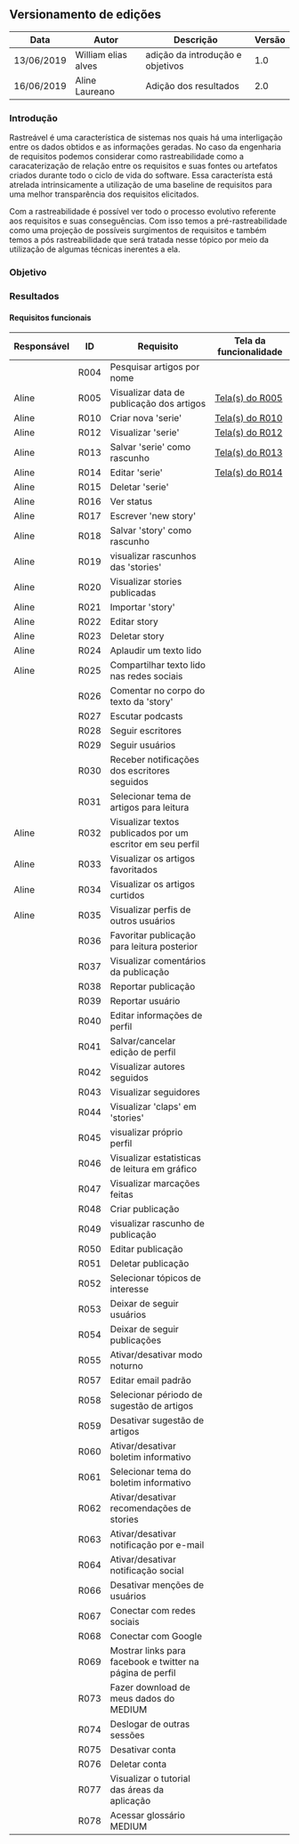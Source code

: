 ## Versionamento de edições

| Data           | Autor                | Descrição                           |Versão|
|----------------|----------------------|-------------------------------------|------|
|13/06/2019      | William elias alves  | adição da introdução e objetivos    | 1.0|
|16/06/2019      | Aline Laureano  | Adição dos resultados    | 2.0|


### Introdução

Rastreável é uma característica de sistemas nos quais há uma interligação entre os dados obtidos e as informações geradas. No caso da engenharia de requisitos podemos considerar como rastreabilidade como a caracaterização de relação entre os requisitos e suas fontes ou artefatos criados durante todo o ciclo de vida do software. Essa característa está atrelada intrinsicamente a utilização de uma baseline de requisitos para uma melhor transparência dos requisitos elicitados.

Com a rastreabilidade é possível ver todo o processo evolutivo referente aos requisitos e suas conseguências.
Com isso temos a pré-rastreabilidade como uma projeção de possíveis surgimentos de requisitos e também temos a pós rastreabilidade que será tratada nesse tópico por meio da utilização de algumas técnicas inerentes a ela.

### Objetivo

### Resultados

#### Requisitos funcionais

| Responsável | ID | Requisito | Tela da funcionalidade |
|-------------|----|-----------|------------------------|
|  |	R004 |	Pesquisar artigos por nome |  |
| Aline |	R005 |	Visualizar data de publicação dos artigos |	<a href="../telas_das_funcionalidades/#imgR005">Tela(s) do R005</a> |
| Aline |	R010 |	Criar nova 'serie' |	<a href="../telas_das_funcionalidades/#imgR010">Tela(s) do R010</a> |
| Aline |	R012 |	Visualizar 'serie' |	<a href="../telas_das_funcionalidades/#imgR012">Tela(s) do R012</a> |
| Aline |	R013 |	Salvar 'serie' como rascunho | <a href="../telas_das_funcionalidades/#imgR013">Tela(s) do R013</a>|
| Aline |	R014 |	Editar 'serie' | <a href="../telas_das_funcionalidades/#imgR014">Tela(s) do R014</a> |
| Aline |	R015 |	Deletar 'serie' |	 |
| Aline |	R016 |	Ver status |  |
| Aline |	R017 |	Escrever 'new story' |  |
| Aline |	R018 |	Salvar 'story' como rascunho |  |
| Aline |	R019 |	visualizar rascunhos das 'stories' |  |
| Aline |	R020 |	Visualizar stories publicadas |	 |
| Aline |	R021 |	Importar 'story' |  |
| Aline |	R022 |	Editar story |  |
| Aline |	R023 |	Deletar story |	 |
| Aline |	R024 |	Aplaudir um texto lido |  |
| Aline |	R025 |	Compartilhar texto lido nas redes sociais |	 |
|  |	R026 |	Comentar no corpo do texto da 'story' |  |		
|  |	R027 |	Escutar podcasts		|  |
|  |	R028 |	Seguir escritores		|  |
|  |	R029 |	Seguir usuários		|  |
|  |	R030 |	Receber notificações dos escritores seguidos		|  |
|  |	R031 |	Selecionar tema de artigos para leitura		|  |
| Aline |	R032 |	Visualizar textos publicados por um escritor em seu perfil		|  |
| Aline |	R033 |	Visualizar os artigos favoritados		|  |
| Aline |	R034 |	Visualizar os artigos curtidos		|  |
| Aline |	R035 |	Visualizar perfis de outros usuários	|  |
|  |	R036 |	Favoritar publicação para leitura posterior		|  |
|  |	R037 |	Visualizar comentários da publicação		|  |
|  |	R038 |	Reportar publicação		|  |
|  |	R039 |	Reportar usuário		|  |
|  |	R040 |	Editar informações de perfil		|  |
|  |	R041 |	Salvar/cancelar edição de perfil		|  |
|  |	R042 |	Visualizar autores seguidos		|  |
|  |	R043 |	Visualizar seguidores		|  |
|  |	R044 |	Visualizar 'claps' em 'stories'		|  |
|  |	R045 |	visualizar próprio perfil		|  |
|  |	R046 |	Visualizar estatisticas de leitura em gráfico		|  |
|  |	R047 |	Visualizar marcações feitas		|  |
|  |	R048 |	Criar publicação		|  |
|  |	R049 |	visualizar rascunho de publicação		|  |
|  |	R050 |	Editar publicação		|  |
|  |	R051 |	Deletar publicação		|  |
|  |	R052 |	Selecionar tópicos de interesse		|  |
|  |	R053 |	Deixar de seguir usuários		|  |
|  |	R054 |	Deixar de seguir publicações		|  |
|  |	R055 |	Ativar/desativar modo noturno		|  |
|  |	R057 |	Editar email padrão		|  |
|  |	R058 |	Selecionar périodo de sugestão de artigos		|  |
|  |	R059 |	Desativar sugestão de artigos		|  |
|  |	R060 |	Ativar/desativar boletim informativo|  |		
|  |	R061 |	Selecionar tema do boletim informativo	|  |
|  |	R062 |	Ativar/desativar recomendações de stories		|  |
|  |	R063 |	Ativar/desativar notificação por e-mail		|  |
|  |	R064 |	Ativar/desativar notificação social		|  |
|  |	R066 |	Desativar menções de usuários		|  |
|  |	R067 |	Conectar com redes sociais		|  |
|  |	R068 |	Conectar com Google		|  |
|  |	R069 |	Mostrar links para facebook e twitter na página de perfil		|  |
|  |	R073 |	Fazer download de meus dados do MEDIUM		|  |
|  |	R074 |	Deslogar de outras sessões		|  |
|  |	R075 |	Desativar conta		|  |
|  |	R076 |	Deletar conta		|  |
|  |	R077 |	Visualizar o tutorial das áreas da aplicação		|  |
|  |	R078 |	Acessar glossário MEDIUM		|  |

